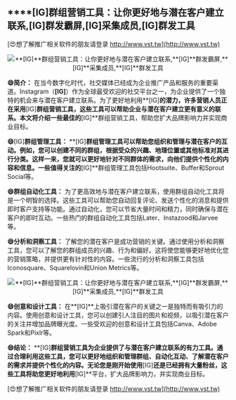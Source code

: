 ## ****[IG]**群组营销工具：让你更好地与潜在客户建立联系,**[IG]**群发霸屏,**[IG]**采集成员,**[IG]**群发工具**

[😍想了解推广相关软件的朋友请登录 http://www.vst.tw](http://www.vst.tw)

 <center><img src="https://vst.tw/MP4/tuiguang/png/4.png" alt="**[IG]**群组营销工具：让你更好地与潜在客户建立联系,**[IG]**群发霸屏,**[IG]**采集成员,**[IG]**群发工具"></center>

**😄简介：**
在当今数字化时代，社交媒体已经成为企业推广产品和服务的重要渠道。Instagram（**[IG]**）作为全球最受欢迎的社交平台之一，为企业提供了一个独特的机会来与潜在客户建立联系。为了更好地利用**[IG]**的潜力，许多营销人员正在采用**[IG]**群组营销工具，这些工具可以帮助企业与潜在客户建立更有意义的联系。本文将介绍一些最佳的**[IG]**群组营销工具，帮助您扩大品牌影响力并实现商业目标。

**😄**[IG]**群组管理工具：**
**[IG]**群组管理工具可以帮助您组织和管理与潜在客户的互动。例如，您可以创建不同的群组，根据受众的兴趣、地理位置或其他标准对其进行分类。这样一来，您就可以更好地针对不同群体的需求，向他们提供个性化的内容和信息。一些值得关注的**[IG]**群组管理工具包括Hootsuite、Buffer和Sprout Social等。

**😄群组自动化工具：**
为了更高效地与潜在客户建立联系，使用群组自动化工具将是一个明智的选择。这些工具可以帮助您自动回复评论、发送个性化的消息和提供即时客户支持等功能。通过自动化，您可以节省大量时间和精力，同时确保与潜在客户的即时互动。一些热门的群组自动化工具包括Later、Instazood和Jarvee等。

**😄分析和洞察工具：**
了解您的潜在客户是成功营销的关键。通过使用分析和洞察工具，您可以了解您的群组成员的兴趣、行为和偏好。这将使您能够更好地优化您的营销策略，并提供更有针对性的内容。一些流行的分析和洞察工具包括Iconosquare、Squarelovin和Union Metrics等。

 <center><img src="https://vst.tw/MP4/tuiguang/png/8.png" alt="**[IG]**群组营销工具：让你更好地与潜在客户建立联系,**[IG]**群发霸屏,**[IG]**采集成员,**[IG]**群发工具"></center>

**😄创意和设计工具：**
在**[IG]**上吸引潜在客户的关键之一是独特而有吸引力的内容。使用创意和设计工具，您可以创建引人注目的图片和视频，以吸引潜在客户的关注并增加品牌曝光度。一些受欢迎的创意和设计工具包括Canva、Adobe Spark和Pixlr等。

**😄结论：**
**[IG]**群组营销工具为企业提供了与潜在客户建立联系的有力工具。通过合理利用这些工具，您可以更好地组织和管理群组、自动化互动、了解潜在客户的需求并提供个性化的内容。无论您是刚开始使用**[IG]**还是已经拥有大量粉丝，这些工具将助您更好地利用**[IG]**平台，扩大品牌影响力，并实现商业目标。

[😍想了解推广相关软件的朋友请登录 http://www.vst.tw](http://www.vst.tw)



